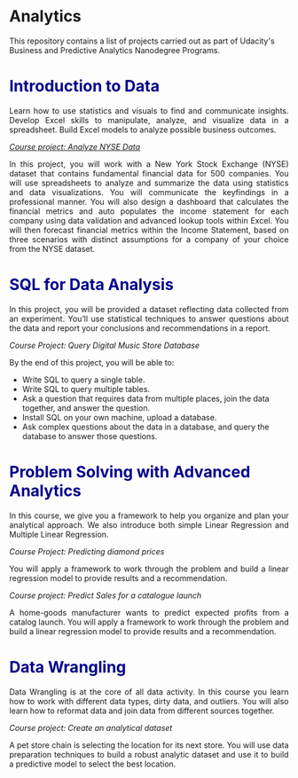 # Analytics
This repository contains a list of projects carried out as part of Udacity's Business and Predictive Analytics Nanodegree Programs.
<h1 STYLE="color:DarkBlue;">
<b> Introduction to Data </b>
</h1>

<p align="justify">
Learn how to use statistics and visuals to find and communicate insights. Develop Excel skills to manipulate, analyze, and visualize data in a spreadsheet. Build Excel models to analyze possible business outcomes.
</p>

<i><a href="https://github.com/GitVroni/Analytics/blob/main/Descriptive%20statistics.pdf">Course project: Analyze NYSE Data</a></i>

<p align="justify">
In this project, you will work with a New York Stock Exchange (NYSE) dataset that contains fundamental financial data for 500 companies. You will use spreadsheets to analyze and summarize the data using statistics and data visualizations. You will communicate the keyfindings in a professional manner. You will also design a dashboard that calculates the financial metrics and auto populates the income statement for each company using data validation and advanced lookup tools within Excel. You will then forecast financial metrics within the Income Statement, based on three scenarios with distinct assumptions for a company of your choice from the NYSE dataset. 
</p>
<h1 STYLE="color:DarkBlue;">
<b> SQL for Data Analysis </b>
</h1>
<p align="justify">
In this project, you will be provided a dataset reflecting data collected from an experiment. You’ll use statistical techniques to answer questions about the data and report your conclusions and recommendations in a report.
</p>

<i> Course Project: Query Digital Music Store Database </i>

By the end of this project, you will be able to:       
<ul>
<li>Write SQL to query a single table.</li>
<li>Write SQL to query multiple tables.</li>
<li>Ask a question that requires data from multiple places, join the data together, and answer the question.</li>    
<li>Install SQL on your own machine, upload a database.</li> 
<li>Ask complex questions about the data in a database, and query the database to answer those questions.</li> 
</ul>
  
<h1 STYLE="color:DarkBlue;">
<b> Problem Solving with Advanced Analytics </b>
</h1>
<p align="justify">
In this course, we give you a framework to help you organize and plan your analytical approach. We also introduce both simple Linear Regression and Multiple Linear Regression.
</p>

<i>Course Project: Predicting diamond prices </i>
<p align="justify">
You will apply a framework to work through the problem and build a linear regression model to provide results and a recommendation. 
</p>

<i>Course project: Predict Sales for a catalogue launch</i>
<p align="justify">
A home-goods manufacturer wants to predict expected profits from a catalog launch. You will apply a framework to work through the problem and build a linear regression model to provide results and a recommendation.
</p>
<h1 STYLE="color:DarkBlue;">
<b> Data Wrangling </b>
</h1>
<p align="justify">
Data Wrangling is at the core of all data activity. In this course you learn how to work with different data types, dirty data, and outliers. You will also learn how to reformat data and join data from different sources together.
</p>

<i> Course project: Create an analytical dataset </i>
<p align="justify">
A pet store chain is selecting the location for its next store. You will use data preparation techniques to build a robust analytic dataset and use it to build a predictive model to select the best location.
</p>
